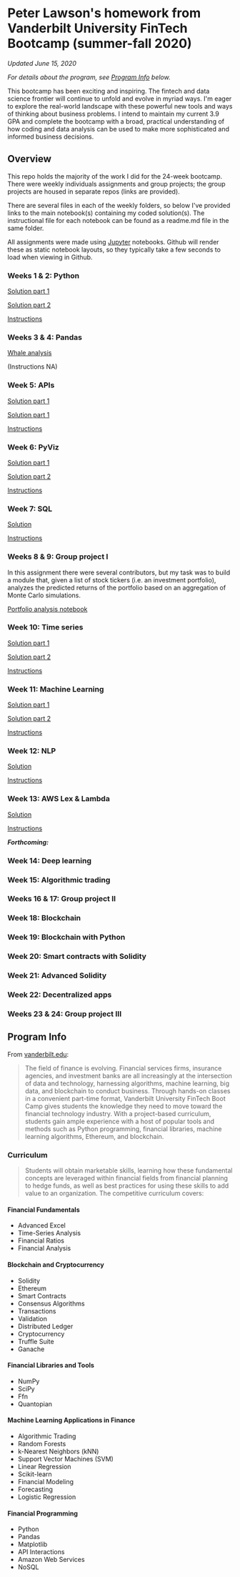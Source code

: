 # Peter Lawson's homework from Vanderbilt University FinTech Bootcamp (summer-fall 2020)

_Updated June 15, 2020_

_For details about the program, see [Program Info](#Program-Info) below._

This bootcamp has been exciting and inspiring. The fintech and data science frontier will continue to unfold and evolve in myriad ways. I'm eager to explore the real-world landscape with these powerful new tools and ways of thinking about business problems. I intend to maintain my current 3.9 GPA and complete the bootcamp with a broad, practical understanding of how coding and data analysis can be used to make more sophisticated and informed business decisions.

## Overview

This repo holds the majority of the work I did for the 24-week bootcamp. There were weekly individuals assignments and group projects; the group projects are housed in separate repos (links are provided).

There are several files in each of the weekly folders, so below I've provided links to the main notebook(s) containing my coded solution(s). The instructional file for each notebook can be found as a readme.md file in the same folder.

All assignments were made using [Jupyter](https://jupyter.org/) notebooks. Github will render these as static notebook layouts, so they typically take a few seconds to load when viewing in Github.

### Weeks 1 & 2: Python

[Solution part 1](https://github.com/lawsonpd/fintech-bootcamp-homework/blob/master/02-Python/PyBank/main.ipynb)

[Solution part 2](https://github.com/lawsonpd/fintech-bootcamp-homework/blob/master/02-Python/PyRamen/main.ipynb)

[Instructions](https://github.com/lawsonpd/fintech-bootcamp-homework/blob/master/02-Python/README.md)

### Weeks 3 & 4: Pandas

[Whale analysis](https://github.com/lawsonpd/fintech-bootcamp-homework/blob/master/04-Pandas/whale_analysis.ipynb)

(Instructions NA)

### Week 5: APIs

[Solution part 1](https://github.com/lawsonpd/fintech-bootcamp-homework/blob/master/05-APIS/Instructions/Starter_Code/account_summary.ipynb)

[Solution part 1](https://github.com/lawsonpd/fintech-bootcamp-homework/blob/master/05-APIS/Instructions/Starter_Code/portfolio_planner.ipynb)

[Instructions](https://github.com/lawsonpd/fintech-bootcamp-homework/blob/master/05-APIS/Instructions/README.md)

### Week 6: PyViz

[Solution part 1](https://github.com/lawsonpd/fintech-bootcamp-homework/blob/master/06-PyViz/Instructions/Starter_Code/rental_analysis.ipynb)

[Solution part 2](https://github.com/lawsonpd/fintech-bootcamp-homework/blob/master/06-PyViz/Instructions/Starter_Code/dashboard.ipynb)

[Instructions](https://github.com/lawsonpd/fintech-bootcamp-homework/blob/master/06-PyViz/Instructions/README.md)

### Week 7: SQL

[Solution](https://github.com/lawsonpd/fintech-bootcamp-homework/blob/master/07-SQL/visual_data_analysis.ipynb)

[Instructions](https://github.com/lawsonpd/fintech-bootcamp-homework/blob/master/07-SQL/Instructions/README.md)

### Weeks 8 & 9: Group project I

In this assignment there were several contributors, but my task was to build a module that, given a list of stock tickers (i.e. an investment portfolio), analyzes the predicted returns of the portfolio based on an aggregation of Monte Carlo simulations.

[Portfolio analysis notebook](https://github.com/VandyFinTech2020/Project01/blob/master/Project01-Portfolio-Analysis.ipynb)

### Week 10: Time series

[Solution part 1](https://github.com/lawsonpd/fintech-bootcamp-homework/blob/master/10-TimeSeries/10-Time%20Series/Instructions/Starter_Code/time_series_analysis.ipynb)

[Solution part 2](https://github.com/lawsonpd/fintech-bootcamp-homework/blob/master/10-TimeSeries/10-Time%20Series/Instructions/Starter_Code/regression_analysis.ipynb)

[Instructions](https://github.com/lawsonpd/fintech-bootcamp-homework/blob/master/10-TimeSeries/10-Time%20Series/Instructions/README.md)

### Week 11: Machine Learning

[Solution part 1](https://github.com/lawsonpd/fintech-bootcamp-homework/blob/master/11-Machine-Learning/Starter_Code/credit_risk_resampling.ipynb)

[Solution part 2](https://github.com/lawsonpd/fintech-bootcamp-homework/blob/master/11-Machine-Learning/Starter_Code/credit_risk_ensemble.ipynb)

[Instructions](https://github.com/lawsonpd/fintech-bootcamp-homework/blob/master/11-Machine-Learning/README.md)

### Week 12: NLP

[Solution](https://github.com/lawsonpd/fintech-bootcamp-homework/blob/master/12-NLP/Instructions/Starter_Code/crypto_sentiment.ipynb)

[Instructions](https://github.com/lawsonpd/fintech-bootcamp-homework/blob/master/12-NLP/Instructions/README.md)

### Week 13: AWS Lex & Lambda

[Solution](https://github.com/lawsonpd/unit13-challenge/blob/master/ClusteringCrypto/crypto_clustering.ipynb)

[Instructions](https://github.com/lawsonpd/fintech-bootcamp-homework/blob/master/13-AWS-Lex/Instructions/README.md)

_**Forthcoming:**_

### Week 14: Deep learning

### Week 15: Algorithmic trading

### Weeks 16 & 17: Group project II

### Week 18: Blockchain

### Week 19: Blockchain with Python

### Week 20: Smart contracts with Solidity

### Week 21: Advanced Solidity

### Week 22: Decentralized apps

### Weeks 23 & 24: Group project III

## Program Info

From [vanderbilt.edu](https://bootcamps.vanderbilt.edu/fintech/):

> The field of finance is evolving. Financial services firms, insurance agencies, and investment banks are all increasingly at the intersection of data and technology, harnessing algorithms, machine learning, big data, and blockchain to conduct business. Through hands-on classes in a convenient part-time format, Vanderbilt University FinTech Boot Camp gives students the knowledge they need to move toward the financial technology industry. With a project-based curriculum, students gain ample experience with a host of popular tools and methods such as Python programming, financial libraries, machine learning algorithms, Ethereum, and blockchain.

### Curriculum

> Students will obtain marketable skills, learning how these fundamental concepts are leveraged within financial fields from financial planning to hedge funds, as well as best practices for using these skills to add value to an organization. The competitive curriculum covers:

#### Financial Fundamentals

- Advanced Excel
- Time-Series Analysis
- Financial Ratios
- Financial Analysis

#### Blockchain and Cryptocurrency

- Solidity
- Ethereum
- Smart Contracts
- Consensus Algorithms
- Transactions
- Validation
- Distributed Ledger
- Cryptocurrency
- Truffle Suite
- Ganache

#### Financial Libraries and Tools

- NumPy
- SciPy
- Ffn
- Quantopian

#### Machine Learning Applications in Finance

- Algorithmic Trading
- Random Forests
- k-Nearest Neighbors (kNN)
- Support Vector Machines (SVM)
- Linear Regression
- Scikit-learn
- Financial Modeling
- Forecasting
- Logistic Regression

#### Financial Programming

- Python
- Pandas
- Matplotlib
- API Interactions
- Amazon Web Services
- NoSQL
